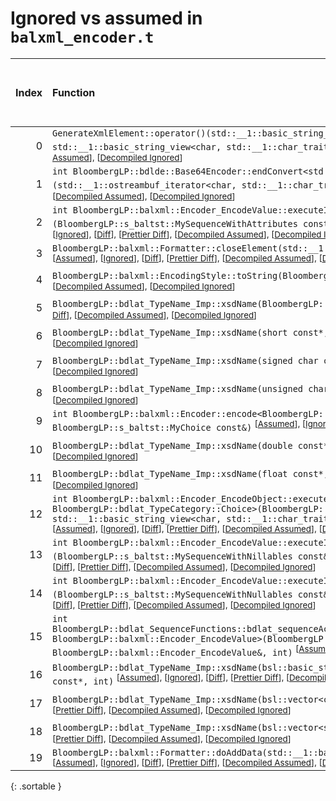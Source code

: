 # Ignored vs assumed in `balxml_encoder.t`

<script src="../sorttable.js"></script>

|   Index | Function                                                                                                                                                                                                                                                                                                                                                                                                                                                                                                                                                                           |   Difference in number of lines |   Function size difference in bytes |   Number of lines in assumed build | Number of bytes in assumed build   |   Number of lines in ignored build | Number of bytes in ignored build   |
|--------:|:-----------------------------------------------------------------------------------------------------------------------------------------------------------------------------------------------------------------------------------------------------------------------------------------------------------------------------------------------------------------------------------------------------------------------------------------------------------------------------------------------------------------------------------------------------------------------------------|--------------------------------:|------------------------------------:|-----------------------------------:|:-----------------------------------|-----------------------------------:|:-----------------------------------|
|       0 | `GenerateXmlElement::operator()(std::__1::basic_string_view<char, std::__1::char_traits<char> > const&, std::__1::basic_string_view<char, std::__1::char_traits<char> > const&) const` <sup>\[[Assumed](0-assume)\], \[[Ignored](0-none)\], \[[Diff](0.diff.html)\], \[[Prettier Diff](0-diff.html)\], \[[Decompiled Assumed](0-assume-decompiled.txt)\], \[[Decompiled Ignored](0-none-decompiled.txt)\]                                                                                                                                                                          |                               8 |                                  16 |                                 98 | 320                                |                                 90 | 304                                |
|       1 | `int BloombergLP::bdlde::Base64Encoder::endConvert<std::__1::ostreambuf_iterator<char, std::__1::char_traits<char> > >(std::__1::ostreambuf_iterator<char, std::__1::char_traits<char> >, int*, int)` <sup>\[[Assumed](1-assume)\], \[[Ignored](1-none)\], \[[Diff](1.diff.html)\], \[[Prettier Diff](1-diff.html)\], \[[Decompiled Assumed](1-assume-decompiled.txt)\], \[[Decompiled Ignored](1-none-decompiled.txt)\]                                                                                                                                                           |                               2 |                                  16 |                                145 | 400                                |                                143 | 384                                |
|       2 | `int BloombergLP::balxml::Encoder_EncodeValue::executeImp<BloombergLP::s_baltst::MySequenceWithAttributes>(BloombergLP::s_baltst::MySequenceWithAttributes const&, int, BloombergLP::bdlat_TypeCategory::Sequence)` <sup>\[[Assumed](2-assume)\], \[[Ignored](2-none)\], \[[Diff](2.diff.html)\], \[[Prettier Diff](2-diff.html)\], \[[Decompiled Assumed](2-assume-decompiled.txt)\], \[[Decompiled Ignored](2-none-decompiled.txt)\]                                                                                                                                             |                               1 |                                   0 |                                164 | 672                                |                                163 | 672                                |
|       3 | `BloombergLP::balxml::Formatter::closeElement(std::__1::basic_string_view<char, std::__1::char_traits<char> > const&)` <sup>\[[Assumed](3-assume)\], \[[Ignored](3-none)\], \[[Diff](3.diff.html)\], \[[Prettier Diff](3-diff.html)\], \[[Decompiled Assumed](3-assume-decompiled.txt)\], \[[Decompiled Ignored](3-none-decompiled.txt)\]                                                                                                                                                                                                                                          |                              -1 |                                   0 |                                 81 | 400                                |                                 82 | 400                                |
|       4 | `BloombergLP::balxml::EncodingStyle::toString(BloombergLP::balxml::EncodingStyle::Value)` <sup>\[[Assumed](4-assume)\], \[[Ignored](4-none)\], \[[Diff](4.diff.html)\], \[[Prettier Diff](4-diff.html)\], \[[Decompiled Assumed](4-assume-decompiled.txt)\], \[[Decompiled Ignored](4-none-decompiled.txt)\]                                                                                                                                                                                                                                                                       |                              -2 |                                   0 |                                  7 | 32                                 |                                  9 | 32                                 |
|       5 | `BloombergLP::bdlat_TypeName_Imp::xsdName(BloombergLP::bdldfp::Decimal_Type64 const*, int)` <sup>\[[Assumed](5-assume)\], \[[Ignored](5-none)\], \[[Diff](5.diff.html)\], \[[Prettier Diff](5-diff.html)\], \[[Decompiled Assumed](5-assume-decompiled.txt)\], \[[Decompiled Ignored](5-none-decompiled.txt)\]                                                                                                                                                                                                                                                                     |                              -2 |                                   0 |                                  3 | 16                                 |                                  5 | 16                                 |
|       6 | `BloombergLP::bdlat_TypeName_Imp::xsdName(short const*, int)` <sup>\[[Assumed](6-assume)\], \[[Ignored](6-none)\], \[[Diff](6.diff.html)\], \[[Prettier Diff](6-diff.html)\], \[[Decompiled Assumed](6-assume-decompiled.txt)\], \[[Decompiled Ignored](6-none-decompiled.txt)\]                                                                                                                                                                                                                                                                                                   |                              -2 |                                   0 |                                  7 | 32                                 |                                  9 | 32                                 |
|       7 | `BloombergLP::bdlat_TypeName_Imp::xsdName(signed char const*, int)` <sup>\[[Assumed](7-assume)\], \[[Ignored](7-none)\], \[[Diff](7.diff.html)\], \[[Prettier Diff](7-diff.html)\], \[[Decompiled Assumed](7-assume-decompiled.txt)\], \[[Decompiled Ignored](7-none-decompiled.txt)\]                                                                                                                                                                                                                                                                                             |                              -2 |                                   0 |                                  7 | 32                                 |                                  9 | 32                                 |
|       8 | `BloombergLP::bdlat_TypeName_Imp::xsdName(unsigned char const*, int)` <sup>\[[Assumed](8-assume)\], \[[Ignored](8-none)\], \[[Diff](8.diff.html)\], \[[Prettier Diff](8-diff.html)\], \[[Decompiled Assumed](8-assume-decompiled.txt)\], \[[Decompiled Ignored](8-none-decompiled.txt)\]                                                                                                                                                                                                                                                                                           |                              -2 |                                   0 |                                  7 | 32                                 |                                  9 | 32                                 |
|       9 | `int BloombergLP::balxml::Encoder::encode<BloombergLP::s_baltst::MyChoice>(BloombergLP::balxml::Formatter&, BloombergLP::s_baltst::MyChoice const&)` <sup>\[[Assumed](9-assume)\], \[[Ignored](9-none)\], \[[Diff](9.diff.html)\], \[[Prettier Diff](9-diff.html)\], \[[Decompiled Assumed](9-assume-decompiled.txt)\], \[[Decompiled Ignored](9-none-decompiled.txt)\]                                                                                                                                                                                                            |                              -2 |                                   0 |                                252 | 1,120                              |                                254 | 1,120                              |
|      10 | `BloombergLP::bdlat_TypeName_Imp::xsdName(double const*, int)` <sup>\[[Assumed](10-assume)\], \[[Ignored](10-none)\], \[[Diff](10.diff.html)\], \[[Prettier Diff](10-diff.html)\], \[[Decompiled Assumed](10-assume-decompiled.txt)\], \[[Decompiled Ignored](10-none-decompiled.txt)\]                                                                                                                                                                                                                                                                                            |                              -3 |                                   0 |                                  7 | 32                                 |                                 10 | 32                                 |
|      11 | `BloombergLP::bdlat_TypeName_Imp::xsdName(float const*, int)` <sup>\[[Assumed](11-assume)\], \[[Ignored](11-none)\], \[[Diff](11.diff.html)\], \[[Prettier Diff](11-diff.html)\], \[[Decompiled Assumed](11-assume-decompiled.txt)\], \[[Decompiled Ignored](11-none-decompiled.txt)\]                                                                                                                                                                                                                                                                                             |                              -3 |                                   0 |                                  7 | 32                                 |                                 10 | 32                                 |
|      12 | `int BloombergLP::balxml::Encoder_EncodeObject::executeImp<BloombergLP::s_baltst::MySequenceWithAnonymousChoiceChoice, BloombergLP::bdlat_TypeCategory::Choice>(BloombergLP::s_baltst::MySequenceWithAnonymousChoiceChoice const&, std::__1::basic_string_view<char, std::__1::char_traits<char> > const&, int, BloombergLP::bdlat_TypeCategory::Choice)` <sup>\[[Assumed](12-assume)\], \[[Ignored](12-none)\], \[[Diff](12.diff.html)\], \[[Prettier Diff](12-diff.html)\], \[[Decompiled Assumed](12-assume-decompiled.txt)\], \[[Decompiled Ignored](12-none-decompiled.txt)\] |                              -3 |                                 -16 |                                 86 | 320                                |                                 89 | 336                                |
|      13 | `int BloombergLP::balxml::Encoder_EncodeValue::executeImp<BloombergLP::s_baltst::MySequenceWithNillables>(BloombergLP::s_baltst::MySequenceWithNillables const&, int, BloombergLP::bdlat_TypeCategory::Sequence)` <sup>\[[Assumed](13-assume)\], \[[Ignored](13-none)\], \[[Diff](13.diff.html)\], \[[Prettier Diff](13-diff.html)\], \[[Decompiled Assumed](13-assume-decompiled.txt)\], \[[Decompiled Ignored](13-none-decompiled.txt)\]                                                                                                                                         |                              -4 |                                 -16 |                                168 | 640                                |                                172 | 656                                |
|      14 | `int BloombergLP::balxml::Encoder_EncodeValue::executeImp<BloombergLP::s_baltst::MySequenceWithNullables>(BloombergLP::s_baltst::MySequenceWithNullables const&, int, BloombergLP::bdlat_TypeCategory::Sequence)` <sup>\[[Assumed](14-assume)\], \[[Ignored](14-none)\], \[[Diff](14.diff.html)\], \[[Prettier Diff](14-diff.html)\], \[[Decompiled Assumed](14-assume-decompiled.txt)\], \[[Decompiled Ignored](14-none-decompiled.txt)\]                                                                                                                                         |                              -4 |                                 -16 |                                168 | 640                                |                                172 | 656                                |
|      15 | `int BloombergLP::bdlat_SequenceFunctions::bdlat_sequenceAccessAttribute<BloombergLP::s_baltst::MySequenceWithAnonymousChoice, BloombergLP::balxml::Encoder_EncodeValue>(BloombergLP::s_baltst::MySequenceWithAnonymousChoice const&, BloombergLP::balxml::Encoder_EncodeValue&, int)` <sup>\[[Assumed](15-assume)\], \[[Ignored](15-none)\], \[[Diff](15.diff.html)\], \[[Prettier Diff](15-diff.html)\], \[[Decompiled Assumed](15-assume-decompiled.txt)\], \[[Decompiled Ignored](15-none-decompiled.txt)\]                                                                    |                              -4 |                                 -16 |                                115 | 480                                |                                119 | 496                                |
|      16 | `BloombergLP::bdlat_TypeName_Imp::xsdName(bsl::basic_string<char, std::__1::char_traits<char>, bsl::allocator<char> > const*, int)` <sup>\[[Assumed](16-assume)\], \[[Ignored](16-none)\], \[[Diff](16.diff.html)\], \[[Prettier Diff](16-diff.html)\], \[[Decompiled Assumed](16-assume-decompiled.txt)\], \[[Decompiled Ignored](16-none-decompiled.txt)\]                                                                                                                                                                                                                       |                              -5 |                                 -16 |                                  4 | 16                                 |                                  9 | 32                                 |
|      17 | `BloombergLP::bdlat_TypeName_Imp::xsdName(bsl::vector<char, bsl::allocator<char> > const*, int)` <sup>\[[Assumed](17-assume)\], \[[Ignored](17-none)\], \[[Diff](17.diff.html)\], \[[Prettier Diff](17-diff.html)\], \[[Decompiled Assumed](17-assume-decompiled.txt)\], \[[Decompiled Ignored](17-none-decompiled.txt)\]                                                                                                                                                                                                                                                          |                              -5 |                                 -16 |                                  4 | 16                                 |                                  9 | 32                                 |
|      18 | `BloombergLP::bdlat_TypeName_Imp::xsdName(bsl::vector<short, bsl::allocator<short> > const*, int)` <sup>\[[Assumed](18-assume)\], \[[Ignored](18-none)\], \[[Diff](18.diff.html)\], \[[Prettier Diff](18-diff.html)\], \[[Decompiled Assumed](18-assume-decompiled.txt)\], \[[Decompiled Ignored](18-none-decompiled.txt)\]                                                                                                                                                                                                                                                        |                              -5 |                                 -16 |                                  3 | 16                                 |                                  8 | 32                                 |
|      19 | `BloombergLP::balxml::Formatter::doAddData(std::__1::basic_string_view<char, std::__1::char_traits<char> > const&, bool)` <sup>\[[Assumed](19-assume)\], \[[Ignored](19-none)\], \[[Diff](19.diff.html)\], \[[Prettier Diff](19-diff.html)\], \[[Decompiled Assumed](19-assume-decompiled.txt)\], \[[Decompiled Ignored](19-none-decompiled.txt)\]                                                                                                                                                                                                                                 |                              -9 |                                 -48 |                                124 | 608                                |                                133 | 656                                |
{: .sortable }
